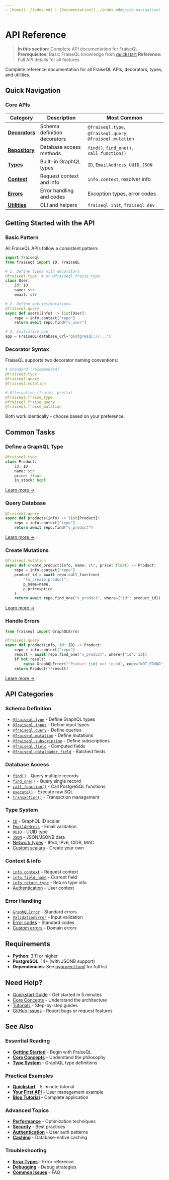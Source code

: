 ```yaml
---
← [Home](../index.md) | [Documentation](../index.md#quick-navigation) | [Next: Decorators](decorators.md) →
---
```


# API Reference

> **In this section:** Complete API documentation for FraiseQL
> **Prerequisites:** Basic FraiseQL knowledge from [quickstart](../getting-started/quickstart.md)
> **Reference:** Full API details for all features

Complete reference documentation for all FraiseQL APIs, decorators, types, and utilities.

## Quick Navigation

### Core APIs

| Category | Description | Most Common |
|----------|-------------|-------------|
| [**Decorators**](decorators.md) | Schema definition decorators | `@fraiseql.type`, `@fraiseql.query`, `@fraiseql.mutation` |
| [**Repository**](repository.md) | Database access methods | `find()`, `find_one()`, `call_function()` |
| [**Types**](types.md) | Built-in GraphQL types | `ID`, `EmailAddress`, `UUID`, `JSON` |
| [**Context**](context.md) | Request context and info | `info.context`, resolver info |
| [**Errors**](errors.md) | Error handling and codes | Exception types, error codes |
| [**Utilities**](utilities.md) | CLI and helpers | `fraiseql init`, `fraiseql dev` |

## Getting Started with the API

### Basic Pattern

All FraiseQL APIs follow a consistent pattern:

```python
import fraiseql
from fraiseql import ID, FraiseQL

# 1. Define types with decorators
@fraiseql.type  # or @fraiseql.fraise_type
class User:
    id: ID
    name: str
    email: str

# 2. Define queries/mutations
@fraiseql.query
async def users(info) -> list[User]:
    repo = info.context["repo"]
    return await repo.find("v_user")

# 3. Initialize app
app = FraiseQL(database_url="postgresql://...")
```

### Decorator Syntax

FraiseQL supports two decorator naming conventions:

```python
# Standard (recommended)
@fraiseql.type
@fraiseql.query
@fraiseql.mutation

# Alternative (fraise_ prefix)
@fraiseql.fraise_type
@fraiseql.fraise_query
@fraiseql.fraise_mutation
```

Both work identically - choose based on your preference.

## Common Tasks

### Define a GraphQL Type
```python
@fraiseql.type
class Product:
    id: ID
    name: str
    price: float
    in_stock: bool
```
[Learn more →](decorators.md#type)

### Query Database
```python
@fraiseql.query
async def products(info) -> list[Product]:
    repo = info.context["repo"]
    return await repo.find("v_product")
```
[Learn more →](repository.md#find)

### Create Mutations
```python
@fraiseql.mutation
async def create_product(info, name: str, price: float) -> Product:
    repo = info.context["repo"]
    product_id = await repo.call_function(
        "fn_create_product",
        p_name=name,
        p_price=price
    )
    return await repo.find_one("v_product", where={"id": product_id})
```
[Learn more →](decorators.md#mutation)

### Handle Errors
```python
from fraiseql import GraphQLError

@fraiseql.query
async def product(info, id: ID) -> Product:
    repo = info.context["repo"]
    result = await repo.find_one("v_product", where={"id": id})
    if not result:
        raise GraphQLError(f"Product {id} not found", code="NOT_FOUND")
    return Product(**result)
```
[Learn more →](errors.md)

## API Categories

### Schema Definition
- [`@fraiseql.type`](decorators.md#type) - Define GraphQL types
- [`@fraiseql.input`](decorators.md#input) - Define input types
- [`@fraiseql.query`](decorators.md#query) - Define queries
- [`@fraiseql.mutation`](decorators.md#mutation) - Define mutations
- [`@fraiseql.subscription`](decorators.md#subscription) - Define subscriptions
- [`@fraiseql.field`](decorators.md#field) - Computed fields
- [`@fraiseql.dataloader_field`](decorators.md#dataloader_field) - Batched fields

### Database Access
- [`find()`](repository.md#find) - Query multiple records
- [`find_one()`](repository.md#find_one) - Query single record
- [`call_function()`](repository.md#call_function) - Call PostgreSQL functions
- [`execute()`](repository.md#execute) - Execute raw SQL
- [`transaction()`](repository.md#transaction) - Transaction management

### Type System
- [`ID`](types.md#id) - GraphQL ID scalar
- [`EmailAddress`](types.md#emailaddress) - Email validation
- [`UUID`](types.md#uuid) - UUID type
- [`JSON`](types.md#json) - JSON/JSONB data
- [Network types](types.md#network-types) - IPv4, IPv6, CIDR, MAC
- [Custom scalars](types.md#custom-scalars) - Create your own

### Context & Info
- [`info.context`](context.md#context) - Request context
- [`info.field_name`](context.md#field_name) - Current field
- [`info.return_type`](context.md#return_type) - Return type info
- [Authentication](context.md#authentication) - User context

### Error Handling
- [`GraphQLError`](errors.md#graphqlerror) - Standard errors
- [`ValidationError`](errors.md#validationerror) - Input validation
- [Error codes](errors.md#error-codes) - Standard codes
- [Custom errors](errors.md#custom-errors) - Domain errors

## Requirements

- **Python**: 3.11 or higher
- **PostgreSQL**: 14+ (with JSONB support)
- **Dependencies**: See [pyproject.toml](https://github.com/fraiseql/fraiseql/blob/main/pyproject.toml) for full list

## Need Help?

- [Quickstart Guide](../getting-started/quickstart.md) - Get started in 5 minutes
- [Core Concepts](../core-concepts/index.md) - Understand the architecture
- [Tutorials](../tutorials/index.md) - Step-by-step guides
- [GitHub Issues](https://github.com/fraiseql/fraiseql/issues) - Report bugs or request features

## See Also

### Essential Reading
- [**Getting Started**](../getting-started/index.md) - Begin with FraiseQL
- [**Core Concepts**](../core-concepts/index.md) - Understand the philosophy
- [**Type System**](../core-concepts/type-system.md) - GraphQL type definitions

### Practical Examples
- [**Quickstart**](../getting-started/quickstart.md) - 5-minute tutorial
- [**Your First API**](../getting-started/first-api.md) - User management example
- [**Blog Tutorial**](../tutorials/blog-api.md) - Complete application

### Advanced Topics
- [**Performance**](../advanced/performance.md) - Optimization techniques
- [**Security**](../advanced/security.md) - Best practices
- [**Authentication**](../advanced/authentication.md) - User auth patterns
- [**Caching**](../advanced/lazy-caching.md) - Database-native caching

### Troubleshooting
- [**Error Types**](../errors/error-types.md) - Error reference
- [**Debugging**](../errors/debugging.md) - Debug strategies
- [**Common Issues**](../errors/troubleshooting.md) - FAQ
